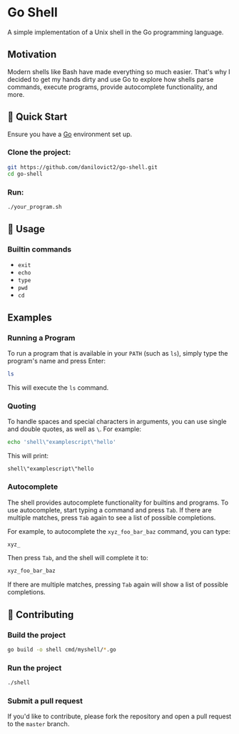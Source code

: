 # Go Shell

A simple implementation of a Unix shell in the Go programming language.

## Motivation

Modern shells like Bash have made everything so much easier. That's why I decided to get my hands dirty and use Go to explore how shells parse commands, execute programs, provide autocomplete functionality, and more.

## 🚀 Quick Start

Ensure you have a [Go](https://golang.org/doc/install) environment set up.

### Clone the project:

```bash
git https://github.com/danilovict2/go-shell.git
cd go-shell
```
### Run:

```bash
./your_program.sh
```

## 📖 Usage

### Builtin commands

* `exit`
* `echo`
* `type`
* `pwd`
* `cd`

## Examples

### Running a Program

To run a program that is available in your `PATH` (such as `ls`), simply type the program's name and press Enter:

```bash
ls
```

This will execute the `ls` command.

### Quoting

To handle spaces and special characters in arguments, you can use single and double quotes, as well as `\`. For example:

```bash
echo 'shell\"examplescript\"hello'
```

This will print:

```
shell\"examplescript\"hello
```

### Autocomplete

The shell provides autocomplete functionality for builtins and programs. To use autocomplete, start typing a command and press `Tab`. If there are multiple matches, press `Tab` again to see a list of possible completions.

For example, to autocomplete the `xyz_foo_bar_baz` command, you can type:

```bash
xyz_
```

Then press `Tab`, and the shell will complete it to:

```bash
xyz_foo_bar_baz
```

If there are multiple matches, pressing `Tab` again will show a list of possible completions.

## 🤝 Contributing

### Build the project

```bash
go build -o shell cmd/myshell/*.go
```

### Run the project

```bash
./shell
```

### Submit a pull request

If you'd like to contribute, please fork the repository and open a pull request to the `master` branch.